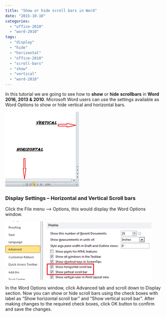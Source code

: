 ```yaml
---
title: "Show or hide scroll bars in Word"
date: "2015-10-10"
categories: 
  - "office-2010"
  - "word-2010"
tags: 
  - "display"
  - "hide"
  - "horizontal"
  - "office-2010"
  - "scroll-bars"
  - "show"
  - "vertical"
  - "word-2010"
---
```


In this tutorial we are going to see how to **show** or **hide** **scrollbars** in **Word 2016, 2013 & 2010**. Microsoft Word users can use the settings available as Word Options to show or hide vertical and horizontal bars.

[![image](/assets/images/image_thumb187.png "image")](http://blogmines.com/blog/wp-content/uploads/2011/12/image187.png)

### Display Settings – Horizontal and Vertical Scroll bars

Click the File menu –> Options, this would display the Word Options window.

[![image](/assets/images/image_thumb188.png "image")](http://blogmines.com/blog/wp-content/uploads/2011/12/image188.png)

In the Word Options window, click Advanced tab and scroll down to Display section. Now you can show or hide scroll bars using the check boxes with label as “Show horizontal scroll bar” and “Show vertical scroll bar”. After making changes to the required check boxes, click OK button to confirm and save the changes.
